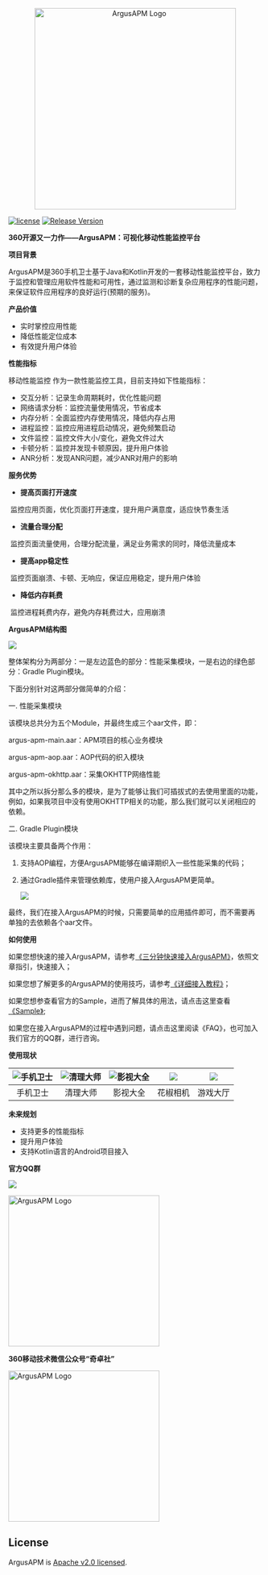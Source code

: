 <p align="center">
  <img alt="ArgusAPM Logo" src="https://github.com/Qihoo360/ArgusAPM/blob/master/doc/img/readme/ArgusAPM.jpeg" width="400"/>
</p>

[![license](http://img.shields.io/badge/license-Apache2.0-brightgreen.svg?style=flat)](https://github.com/Qihoo360/ArgusAPM/blob/master/LICENSE)
[![Release Version](https://img.shields.io/badge/release-2.0.1.1006-brightgreen.svg)]()

**360开源又一力作——ArgusAPM：可视化移动性能监控平台**


**项目背景**

ArgusAPM是360手机卫士基于Java和Kotlin开发的一套移动性能监控平台，致力于监控和管理应用软件性能和可用性，通过监测和诊断复杂应用程序的性能问题，来保证软件应用程序的良好运行(预期的服务)。

**产品价值**

- 实时掌控应用性能
- 降低性能定位成本
- 有效提升用户体验

**性能指标**

移动性能监控 作为一款性能监控工具，目前支持如下性能指标：

- 交互分析：记录生命周期耗时，优化性能问题
- 网络请求分析：监控流量使用情况，节省成本
- 内存分析：全面监控内存使用情况，降低内存占用
- 进程监控：监控应用进程启动情况，避免频繁启动
- 文件监控：监控文件大小/变化，避免文件过大
- 卡顿分析：监控并发现卡顿原因，提升用户体验
- ANR分析：发现ANR问题，减少ANR对用户的影响

**服务优势**

- **提高页面打开速度**

​	监控应用页面，优化页面打开速度，提升用户满意度，适应快节奏生活

- **流量合理分配**

​	监控页面流量使用，合理分配流量，满足业务需求的同时，降低流量成本

- **提高app稳定性**

​	监控页面崩溃、卡顿、无响应，保证应用稳定，提升用户体验

- **降低内存耗费**

​	监控进程耗费内存，避免内存耗费过大，应用崩溃

**ArgusAPM结构图**



![](https://raw.githubusercontent.com/Qihoo360/ArgusAPM/master/doc/img/readme/ArgusAPM架构图.png)

整体架构分为两部分：一是左边蓝色的部分：性能采集模块，一是右边的绿色部分：Gradle Plugin模块。

下面分别针对这两部分做简单的介绍：

一. 性能采集模块

该模块总共分为五个Module，并最终生成三个aar文件，即：

argus-apm-main.aar：APM项目的核心业务模块

argus-apm-aop.aar：AOP代码的织入模块

argus-apm-okhttp.aar：采集OKHTTP网络性能

其中之所以拆分那么多的模块，是为了能够让我们可插拔式的去使用里面的功能，例如，如果我项目中没有使用OKHTTP相关的功能，那么我们就可以关闭相应的依赖。

二. Gradle Plugin模块

该模块主要具备两个作用：

1. 支持AOP编程，方便ArgusAPM能够在编译期织入一些性能采集的代码；

2. 通过Gradle插件来管理依赖库，使用户接入ArgusAPM更简单。

   ![](https://raw.githubusercontent.com/Qihoo360/ArgusAPM/master/doc/img/readme/Gradle_APM.png)

最终，我们在接入ArgusAPM的时候，只需要简单的应用插件即可，而不需要再单独的去依赖各个aar文件。

**如何使用**

如果您想快速的接入ArgusAPM，请参考[《三分钟快速接入ArgusAPM》](https://github.com/Qihoo360/ArgusAPM/wiki/%E4%B8%89%E5%88%86%E9%92%9F%E5%BF%AB%E9%80%9F%E6%8E%A5%E5%85%A5)，依照文章指引，快速接入；

如果您想了解更多的ArgusAPM的使用技巧，请参考[《详细接入教程》](https://github.com/Qihoo360/ArgusAPM/wiki/%E7%A7%BB%E5%8A%A8%E6%80%A7%E8%83%BD%E7%9B%91%E6%8E%A7-SDK-%E8%AF%A6%E7%BB%86%E9%9B%86%E6%88%90%E6%96%87%E6%A1%A3)；

如果您想参查看官方的Sample，进而了解具体的用法，请点击这里查看[《Sample》](https://github.com/Qihoo360/ArgusAPM/tree/master/argus-apm/argus-apm-sample);

如果您在接入ArgusAPM的过程中遇到问题，请点击这里阅读《FAQ》，也可加入我们官方的QQ群，进行咨询。

**使用现状**

| ![手机卫士](https://raw.githubusercontent.com/Qihoo360/ArgusAPM/master/doc/img/readme/mobilesafe.png) | ![清理大师](https://raw.githubusercontent.com/Qihoo360/ArgusAPM/master/doc/img/readme/clean.png) | ![影视大全](https://raw.githubusercontent.com/Qihoo360/ArgusAPM/master/doc/img/readme/movie.png) | ![](https://raw.githubusercontent.com/Qihoo360/ArgusAPM/master/doc/img/readme/camera.png) | ![](https://raw.githubusercontent.com/Qihoo360/ArgusAPM/master/doc/img/readme/201736165776251_meitu_1.jpg) |
| :---------------------------------: | :----------------------------: | :----------------------------: | :---------------------: | :--------------------------------------: |
|              手机卫士               |            清理大师            |            影视大全            |        花椒相机         |                 游戏大厅                 |

**未来规划**

- 支持更多的性能指标
- 提升用户体验
- 支持Kotlin语言的Android项目接入

**官方QQ群**

![](https://raw.githubusercontent.com/Qihoo360/ArgusAPM/master/doc/img/readme/qrcode_1542008553175.jpg)
<p align="left">
  <img alt="ArgusAPM Logo" src="https://raw.githubusercontent.com/Qihoo360/ArgusAPM/master/doc/img/readme/qrcode_1542008553175.jpg" width="300"/>
</p>

**360移动技术微信公众号“奇卓社”**
<p align="left">
  <img alt="ArgusAPM Logo" src="https://raw.githubusercontent.com/Qihoo360/ArgusAPM/master/doc/img/readme/qizhuoshe_344.jpg" width="300" height="300"/>
  
## License

ArgusAPM is [Apache v2.0 licensed](./LICENSE).
